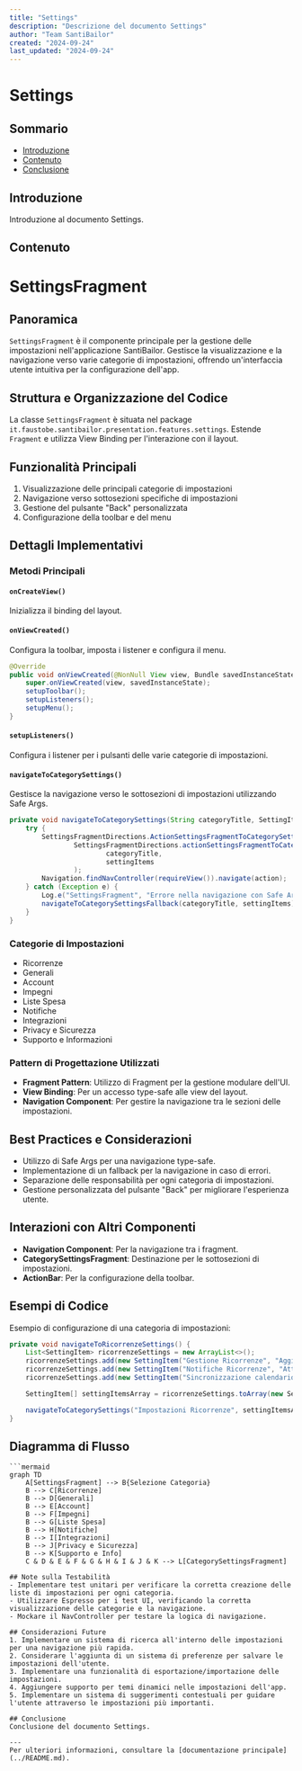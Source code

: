 ```yaml
---
title: "Settings"
description: "Descrizione del documento Settings"
author: "Team SantiBailor"
created: "2024-09-24"
last_updated: "2024-09-24"
---
```


# Settings

## Sommario
- [Introduzione](#introduzione)
- [Contenuto](#contenuto)
- [Conclusione](#conclusione)

## Introduzione
Introduzione al documento Settings.

## Contenuto
# SettingsFragment

## Panoramica
`SettingsFragment` è il componente principale per la gestione delle impostazioni nell'applicazione SantiBailor. Gestisce la visualizzazione e la navigazione verso varie categorie di impostazioni, offrendo un'interfaccia utente intuitiva per la configurazione dell'app.

## Struttura e Organizzazione del Codice
La classe `SettingsFragment` è situata nel package `it.faustobe.santibailor.presentation.features.settings`. Estende `Fragment` e utilizza View Binding per l'interazione con il layout.

## Funzionalità Principali
1. Visualizzazione delle principali categorie di impostazioni
2. Navigazione verso sottosezioni specifiche di impostazioni
3. Gestione del pulsante "Back" personalizzata
4. Configurazione della toolbar e del menu

## Dettagli Implementativi

### Metodi Principali

#### `onCreateView()`
Inizializza il binding del layout.

#### `onViewCreated()`
Configura la toolbar, imposta i listener e configura il menu.

```java
@Override
public void onViewCreated(@NonNull View view, Bundle savedInstanceState) {
    super.onViewCreated(view, savedInstanceState);
    setupToolbar();
    setupListeners();
    setupMenu();
}
```

#### `setupListeners()`
Configura i listener per i pulsanti delle varie categorie di impostazioni.

#### `navigateToCategorySettings()`
Gestisce la navigazione verso le sottosezioni di impostazioni utilizzando Safe Args.

```java
private void navigateToCategorySettings(String categoryTitle, SettingItem[] settingItems) {
    try {
        SettingsFragmentDirections.ActionSettingsFragmentToCategorySettingsFragment action =
                SettingsFragmentDirections.actionSettingsFragmentToCategorySettingsFragment(
                        categoryTitle,
                        settingItems
                );
        Navigation.findNavController(requireView()).navigate(action);
    } catch (Exception e) {
        Log.e("SettingsFragment", "Errore nella navigazione con Safe Args: " + e.getMessage());
        navigateToCategorySettingsFallback(categoryTitle, settingItems);
    }
}
```

### Categorie di Impostazioni
- Ricorrenze
- Generali
- Account
- Impegni
- Liste Spesa
- Notifiche
- Integrazioni
- Privacy e Sicurezza
- Supporto e Informazioni

### Pattern di Progettazione Utilizzati
- **Fragment Pattern**: Utilizzo di Fragment per la gestione modulare dell'UI.
- **View Binding**: Per un accesso type-safe alle view del layout.
- **Navigation Component**: Per gestire la navigazione tra le sezioni delle impostazioni.

## Best Practices e Considerazioni
- Utilizzo di Safe Args per una navigazione type-safe.
- Implementazione di un fallback per la navigazione in caso di errori.
- Separazione delle responsabilità per ogni categoria di impostazioni.
- Gestione personalizzata del pulsante "Back" per migliorare l'esperienza utente.

## Interazioni con Altri Componenti
- **Navigation Component**: Per la navigazione tra i fragment.
- **CategorySettingsFragment**: Destinazione per le sottosezioni di impostazioni.
- **ActionBar**: Per la configurazione della toolbar.

## Esempi di Codice
Esempio di configurazione di una categoria di impostazioni:

```java
private void navigateToRicorrenzeSettings() {
    List<SettingItem> ricorrenzeSettings = new ArrayList<>();
    ricorrenzeSettings.add(new SettingItem("Gestione Ricorrenze", "Aggiungi, modifica o elimina ricorrenze", R.id.action_categorySettingsFragment_to_manageRicorrenzeFragment));
    ricorrenzeSettings.add(new SettingItem("Notifiche Ricorrenze", "Attiva o disattiva le notifiche", true));
    ricorrenzeSettings.add(new SettingItem("Sincronizzazione calendario", "Sincronizza con calendari esterni"));

    SettingItem[] settingItemsArray = ricorrenzeSettings.toArray(new SettingItem[0]);

    navigateToCategorySettings("Impostazioni Ricorrenze", settingItemsArray);
}
```

## Diagramma di Flusso
```mermaid
```mermaid
graph TD
    A[SettingsFragment] --> B{Selezione Categoria}
    B --> C[Ricorrenze]
    B --> D[Generali]
    B --> E[Account]
    B --> F[Impegni]
    B --> G[Liste Spesa]
    B --> H[Notifiche]
    B --> I[Integrazioni]
    B --> J[Privacy e Sicurezza]
    B --> K[Supporto e Info]
    C & D & E & F & G & H & I & J & K --> L[CategorySettingsFragment]
```

```
## Note sulla Testabilità
- Implementare test unitari per verificare la corretta creazione delle liste di impostazioni per ogni categoria.
- Utilizzare Espresso per i test UI, verificando la corretta visualizzazione delle categorie e la navigazione.
- Mockare il NavController per testare la logica di navigazione.

## Considerazioni Future
1. Implementare un sistema di ricerca all'interno delle impostazioni per una navigazione più rapida.
2. Considerare l'aggiunta di un sistema di preferenze per salvare le impostazioni dell'utente.
3. Implementare una funzionalità di esportazione/importazione delle impostazioni.
4. Aggiungere supporto per temi dinamici nelle impostazioni dell'app.
5. Implementare un sistema di suggerimenti contestuali per guidare l'utente attraverso le impostazioni più importanti.

## Conclusione
Conclusione del documento Settings.

---
Per ulteriori informazioni, consultare la [documentazione principale](../README.md).
